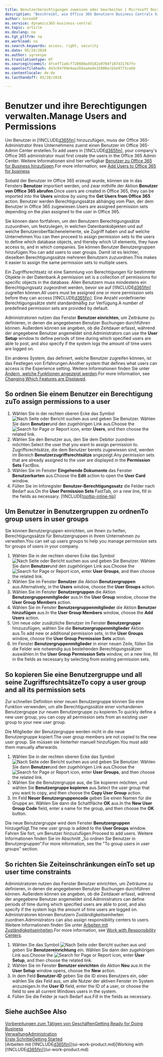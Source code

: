 ```yaml
---
title: Benutzerberechtigungen zuweisen oder bearbeiten | Microsoft Docs
description: "Beschreibt, wie Office 365 Benutzern Business Centrals hinzugefügt wird und vergibt dann Berechtigungen, Zugriffsrechte und Sicherheitseinstellungen."
author: SorenGP
ms.service: dynamics365-business-central
ms.topic: article
ms.devlang: na
ms.tgt_pltfrm: na
ms.workload: na
ms.search.keywords: access, right, security
ms.date: 05/24/2018
ms.author: sgroespe
ms.translationtype: HT
ms.sourcegitcommit: 4fceff1a6cf728608a49182a9704f187d31767fe
ms.openlocfilehash: 443c04799e9aa2b9aa4ede15006ecb5e9773ce6b
ms.contentlocale: de-de
ms.lasthandoff: 05/28/2018

---
```

# <a name="manage-users-and-permissions"></a><span data-ttu-id="5b67c-103">Benutzer und ihre Berechtigungen verwalten.</span><span class="sxs-lookup"><span data-stu-id="5b67c-103">Manage Users and Permissions</span></span>
<span data-ttu-id="5b67c-104">Um Benutzer in [!INCLUDE[d365fin](includes/d365fin_md.md)] hinzuzufügen, muss der Office 365-Administrator Ihres Unternehmens zuerst einen Benutzer im Office 365-Admin Center erstellen.</span><span class="sxs-lookup"><span data-stu-id="5b67c-104">To add users in [!INCLUDE[d365fin](includes/d365fin_md.md)], your company's Office 365 administrator must first create the users in the Office 365 Admin Center.</span></span> <span data-ttu-id="5b67c-105">Weitere Informationen sind hier verfügbar [Benutzer zu Office 365 for Business hinzufügen](https://support.office.com/en-us/article/Add-users-to-Office-365-for-business-435ccec3-09dd-4587-9ebd-2f3cad6bc2bc).</span><span class="sxs-lookup"><span data-stu-id="5b67c-105">For more information, see [Add Users to Office 365 for business](https://support.office.com/en-us/article/Add-users-to-Office-365-for-business-435ccec3-09dd-4587-9ebd-2f3cad6bc2bc)</span></span>

<span data-ttu-id="5b67c-106">Sobald der Benutzer im Office 365 erzeugt wurde, können sie in das Fensters **Benutzer** importiert werden, und zwar mithilfe der Aktion **Benutzer von Office 365 abrufen**.</span><span class="sxs-lookup"><span data-stu-id="5b67c-106">Once users are created in Office 365, they can be imported into the **Users** window by using the **Get Users from Office 365** action.</span></span> <span data-ttu-id="5b67c-107">Benutzer werden Berechtigungssätze abhängig vom Plan, der dem Benutzer in Office 365 zugewiesen.</span><span class="sxs-lookup"><span data-stu-id="5b67c-107">Users are assigned permission sets depending on the plan assigned to the user in Office 365.</span></span>

<span data-ttu-id="5b67c-108">Sie können dann fortfahren, um den Benutzern Berechtigungssätze zuzuordnen, um festzulegen, in welchen Datenbankobjekten und auf welche Benutzeroberflächenelemente, sie Zugriff haben und auf welche Unternehmen.</span><span class="sxs-lookup"><span data-stu-id="5b67c-108">You can then proceed to assign permission sets to the users to define which database objects, and thereby which UI elements, they have access to, and in which companies.</span></span> <span data-ttu-id="5b67c-109">Sie können Benutzer Benutzergruppen hinzufügen.</span><span class="sxs-lookup"><span data-stu-id="5b67c-109">You can add users to user groups.</span></span> <span data-ttu-id="5b67c-110">Damit ist es leichter, dieselben Berechtigungssätze mehreren Benutzern zuzuordnen.</span><span class="sxs-lookup"><span data-stu-id="5b67c-110">This makes it easier to assign the same permission sets to multiple users.</span></span>

<span data-ttu-id="5b67c-111">Ein Zugriffsrechtsatz ist eine Sammlung von Berechtigungen für bestimmte Objekte in der Datenbank.</span><span class="sxs-lookup"><span data-stu-id="5b67c-111">A permission set is a collection of permissions for specific objects in the database.</span></span> <span data-ttu-id="5b67c-112">Allen Benutzern muss mindestens ein Berechtigungssatz zugeordnet werden, bevor sie auf [!INCLUDE[d365fin](includes/d365fin_md.md)] zugreifen können.</span><span class="sxs-lookup"><span data-stu-id="5b67c-112">All users must be assigned one or more permission sets before they can access [!INCLUDE[d365fin](includes/d365fin_md.md)].</span></span> <span data-ttu-id="5b67c-113">Eine Anzahl vordefinierter Berechtigungssätze steht standardmäßig zur Verfügung.</span><span class="sxs-lookup"><span data-stu-id="5b67c-113">A number of predefined permission sets are provided by default.</span></span>  

<span data-ttu-id="5b67c-114">Administratoren nutzen das Fenster **Benutzer einrichten**, um Zeiträume zu definieren, in denen die angegebenen Benutzer Buchungen durchführen können. Außerdem können sie angeben, ob die Zeitdauer erfasst, während der angegebene Benutzer angemeldet sind.</span><span class="sxs-lookup"><span data-stu-id="5b67c-114">Administrators can use the **User Setup** window to define periods of time during which specified users are able to post, and also specify if the system logs the amount of time users are logged on.</span></span>

<span data-ttu-id="5b67c-115">Ein anderes System, das definiert, welche Benutzer zugreifen können, ist das Festlegen von Erfahrungen.</span><span class="sxs-lookup"><span data-stu-id="5b67c-115">Another system that defines what users can access is the Experience setting.</span></span> <span data-ttu-id="5b67c-116">Weitere Informationen finden Sie unter [Ändern, welche Funktionen angezeigt werden](ui-experiences.md).</span><span class="sxs-lookup"><span data-stu-id="5b67c-116">For more information, see [Changing Which Features are Displayed](ui-experiences.md).</span></span>

## <a name="to-assign-permissions-to-a-user"></a><span data-ttu-id="5b67c-117">So ordnen Sie einem Benutzer ein Berechtigung zu</span><span class="sxs-lookup"><span data-stu-id="5b67c-117">To assign permissions to a user</span></span>
1. <span data-ttu-id="5b67c-118">Wählen Sie in der rechten oberen Ecke das Symbol ![Nach Seite oder Bericht suchen](media/ui-search/search_small.png "Symbol Nach Bericht suche") aus und geben Sie Benutzer. Wählen Sie dann **Benutzer**und den zugehörigen Link aus.</span><span class="sxs-lookup"><span data-stu-id="5b67c-118">Choose the ![Search for Page or Report](media/ui-search/search_small.png "Search for Page or Report icon") icon, enter **Users**, and then choose the related link.</span></span>
2. <span data-ttu-id="5b67c-119">Wählen Sie den Benutzer aus, den Sie dem Debitor zuordnen möchten.</span><span class="sxs-lookup"><span data-stu-id="5b67c-119">Select the user that you want to assign permission to.</span></span>
<span data-ttu-id="5b67c-120">Zugriffsrechtsätze, die dem Benutzer bereits zugewiesen sind, werden im Bereich **Benutzerzugriffsrechtsätze** angezeigt.</span><span class="sxs-lookup"><span data-stu-id="5b67c-120">Any permission sets that are already assigned to the user are displayed in the **Permission Sets** FactBox.</span></span>
3. <span data-ttu-id="5b67c-121">Wählen Sie im Fenster **Eingehende Dokumente** das Fenster **Benutzerkarten** aus.</span><span class="sxs-lookup"><span data-stu-id="5b67c-121">Choose the **Edit** action to open the **User Card** window.</span></span>
4. <span data-ttu-id="5b67c-122">Füllen Sie im Inforegister **Benutzer-Berechtigungssatz** die Felder nach Bedarf aus.</span><span class="sxs-lookup"><span data-stu-id="5b67c-122">On the **User Permission Sets** FastTab, on a new line, fill in the fields as necessary.</span></span> [!INCLUDE[tooltip-inline-tip](includes/tooltip-inline-tip_md.md)]

## <a name="to-group-users-in-user-groups"></a><span data-ttu-id="5b67c-123">Um Benutzer in Benutzergruppen zu ordnen</span><span class="sxs-lookup"><span data-stu-id="5b67c-123">To group users in user groups</span></span>
<span data-ttu-id="5b67c-124">Sie können Benutzergruppen einrichten, um Ihnen zu helfen, Berechtigungssätze für Benutzergruppen in Ihrem Unternehmen zu verwalten.</span><span class="sxs-lookup"><span data-stu-id="5b67c-124">You can set up users groups to help you manage permission sets for groups of users in your company.</span></span>

1. <span data-ttu-id="5b67c-125">Wählen Sie in der rechten oberen Ecke das Symbol ![Nach Seite oder Bericht suchen](media/ui-search/search_small.png "Symbol Nach Bericht suche") aus und geben Sie Benutzer. Wählen Sie dann **Benutzer**und den zugehörigen Link aus.</span><span class="sxs-lookup"><span data-stu-id="5b67c-125">Choose the ![Search for Page or Report](media/ui-search/search_small.png "Search for Page or Report icon") icon, enter **User Groups**, and then choose the related link.</span></span>
2. <span data-ttu-id="5b67c-126">Wählen Sie im Fenster **Benutzer** die Aktion **Benutzergruppen** aus.</span><span class="sxs-lookup"><span data-stu-id="5b67c-126">Alternatively, in the **Users** window, choose the **User Groups** action.</span></span>
3. <span data-ttu-id="5b67c-127">Wählen Sie im Fenster **Benutzergruppen** die Aktion **Benutzergruppenmitglieder** aus.</span><span class="sxs-lookup"><span data-stu-id="5b67c-127">In the **User Group** window, choose the **User Group Members** action.</span></span>
6. <span data-ttu-id="5b67c-128">Wählen Sie im Fenster **Benutzergruppenmitglieder** die Aktion **Benutzer hinzufügen** aus.</span><span class="sxs-lookup"><span data-stu-id="5b67c-128">In the **User Group Members** window, choose the **Add Users** action.</span></span>
7. <span data-ttu-id="5b67c-129">Um neue oder zusätzliche Benutzer im Fenster **Benutzergruppe** hinzuzufügen, wählen Sie die **Benutzergruppenmitglieder** Aktion aus.</span><span class="sxs-lookup"><span data-stu-id="5b67c-129">To add new or additional permission sets, in the **User Groups** window, choose the **User Group Permission Sets** action.</span></span>
8. <span data-ttu-id="5b67c-130">Im Fenster **Benutzergruppenmitglieder** in einer neuen Zeile, füllen Sie die Felder wie notwendig aus bestehenden Berechtigungssätzen auswählen.</span><span class="sxs-lookup"><span data-stu-id="5b67c-130">In the **User Group Permission Sets** window, on a new line, fill in the fields as necessary by selecting from existing permission sets.</span></span>

## <a name="to-copy-a-user-group-and-all-its-permission-sets"></a><span data-ttu-id="5b67c-131">So kopieren Sie eine Benutzergruppe und all seine Zugriffsrechtsätze</span><span class="sxs-lookup"><span data-stu-id="5b67c-131">To copy a user group and all its permission sets</span></span>
<span data-ttu-id="5b67c-132">Zur schnellen Definition einer neuen Benutzergruppe können Sie eine Funktion verwenden, um alle Berechtigungssätze einer vorhandenen Benutzergruppe zur neuen Benutzergruppe zu kopieren.</span><span class="sxs-lookup"><span data-stu-id="5b67c-132">To quickly define a new user group, you can copy all permission sets from an existing user group to your new user group.</span></span>

<span data-ttu-id="5b67c-133">Die Mitglieder der Benutzergruppe werden nicht in die neue Benutzergruppe kopiert.</span><span class="sxs-lookup"><span data-stu-id="5b67c-133">The user group members are not copied to the new user group.</span></span> <span data-ttu-id="5b67c-134">Sie müssen sie hinterher manuell hinzufügen.</span><span class="sxs-lookup"><span data-stu-id="5b67c-134">You must add them manually afterwards.</span></span>

1. <span data-ttu-id="5b67c-135">Wählen Sie in der rechten oberen Ecke das Symbol ![Nach Seite oder Bericht suchen](media/ui-search/search_small.png "Symbol Nach Bericht suche") aus und geben Sie Benutzer. Wählen Sie dann **Benutzer**und den zugehörigen Link aus.</span><span class="sxs-lookup"><span data-stu-id="5b67c-135">Choose the ![Search for Page or Report](media/ui-search/search_small.png "Search for Page or Report icon") icon, enter **User Groups**, and then choose the related link.</span></span>
2. <span data-ttu-id="5b67c-136">Wählen Sie die Benutzergruppe aus, die Sie kopieren möchten, und wählen Sie **Benutzergruppe kopieren** aus.</span><span class="sxs-lookup"><span data-stu-id="5b67c-136">Select the user group that you want to copy, and then choose the **Copy User Group** action.</span></span>
3. <span data-ttu-id="5b67c-137">Im Feld **Neuer Benutzergruppencode** geben Sie einen Namen für die Gruppe an. Wählen Sie dann die Schaltfläche **OK** aus.</span><span class="sxs-lookup"><span data-stu-id="5b67c-137">In the **New User Group Code** field, enter a name for the group, and then choose the **OK** button.</span></span>

<span data-ttu-id="5b67c-138">Die neue Benutzergruppe wird dem Fenster **Benutzergruppen** hinzugefügt.</span><span class="sxs-lookup"><span data-stu-id="5b67c-138">The new user group is added to the **User Groups** window.</span></span> <span data-ttu-id="5b67c-139">Fahren Sie fort, um Benutzer hinzuzufügen.</span><span class="sxs-lookup"><span data-stu-id="5b67c-139">Proceed to add users.</span></span> <span data-ttu-id="5b67c-140">Weitere Informationen finden Sie im Abschnitt „So ordnen Sie Benutzer in Benutzergruppen“.</span><span class="sxs-lookup"><span data-stu-id="5b67c-140">For more information, see the "To group users in user groups" section.</span></span>

## <a name="to-set-up-user-time-constraints"></a><span data-ttu-id="5b67c-141">So richten Sie Zeiteinschränkungen ein</span><span class="sxs-lookup"><span data-stu-id="5b67c-141">To set up user time constraints</span></span>
<span data-ttu-id="5b67c-142">Administratoren nutzen das Fenster Benutzer einrichten, um Zeiträume zu definieren, in denen die angegebenen Benutzer Buchungen durchführen können. Außerdem können sie angeben, ob die Zeitdauer erfasst, während der angegebene Benutzer angemeldet sind.</span><span class="sxs-lookup"><span data-stu-id="5b67c-142">Administrators can define periods of time during which specified users are able to post, and also specify if the system logs the amount of time users are logged on.</span></span> <span data-ttu-id="5b67c-143">Administratoren können Benutzern Zuständigkeitseinheiten zuordnen.</span><span class="sxs-lookup"><span data-stu-id="5b67c-143">Administrators can also assign responsibility centers to users.</span></span> <span data-ttu-id="5b67c-144">Weitere Informationen finden Sie unter [Arbeiten mit Zuständigkeitseinheiten](inventory-responsibility-centers.md).</span><span class="sxs-lookup"><span data-stu-id="5b67c-144">For more information, see [Work with Responsibility Centers](inventory-responsibility-centers.md).</span></span>

1. <span data-ttu-id="5b67c-145">Wählen Sie das Symbol ![Nach Seite oder Bericht suchen](media/ui-search/search_small.png "Nach Seite oder Bericht suchen") aus und geben Sie **Benutzereinrichtung** ein. Wählen Sie dann den zugehörigen Link aus.</span><span class="sxs-lookup"><span data-stu-id="5b67c-145">Choose the ![Search for Page or Report](media/ui-search/search_small.png "Search for Page or Report icon") icon, enter **User Setup**, and then choose the related link.</span></span>
2. <span data-ttu-id="5b67c-146">Wählen Sie im Fenster **Benutzer einrichten** die Aktion **Neu** aus.</span><span class="sxs-lookup"><span data-stu-id="5b67c-146">In the **User Setup** window opens, choose the **New** action.</span></span>
3. <span data-ttu-id="5b67c-147">In dem Feld **Benutzer-ID** geben Sie die ID eines Benutzers ein, oder wählen Sie das Feld aus, um alle Nutzer der aktiven Fenster im System anzuzeigen.</span><span class="sxs-lookup"><span data-stu-id="5b67c-147">In the **User ID** field, enter the ID of a user, or choose the field to see all current Windows users in the system.</span></span>
4. <span data-ttu-id="5b67c-148">Füllen Sie die Felder je nach Bedarf aus.</span><span class="sxs-lookup"><span data-stu-id="5b67c-148">Fill in the fields as necessary.</span></span>

## <a name="see-also"></a><span data-ttu-id="5b67c-149">Siehe auch</span><span class="sxs-lookup"><span data-stu-id="5b67c-149">See Also</span></span>
[<span data-ttu-id="5b67c-150">Vorbereitungen zum Tätigen von Geschäften</span><span class="sxs-lookup"><span data-stu-id="5b67c-150">Getting Ready for Doing Business</span></span>](ui-get-ready-business.md)  
[<span data-ttu-id="5b67c-151">Verwaltung</span><span class="sxs-lookup"><span data-stu-id="5b67c-151">Administration</span></span>](admin-setup-and-administration.md)  
[<span data-ttu-id="5b67c-152">Erste Schritte</span><span class="sxs-lookup"><span data-stu-id="5b67c-152">Getting Started</span></span>](product-get-started.md)  
<span data-ttu-id="5b67c-153">[Arbeiten mit [!INCLUDE[d365fin](includes/d365fin_md.md)]](ui-work-product.md)</span><span class="sxs-lookup"><span data-stu-id="5b67c-153">[Working with [!INCLUDE[d365fin](includes/d365fin_md.md)]](ui-work-product.md)</span></span>  

